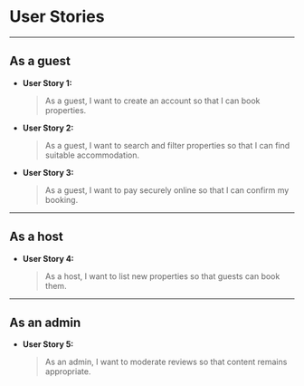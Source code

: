 # User Stories

---

## As a guest

- **User Story 1:**
  > As a guest, I want to create an account so that I can book properties.

- **User Story 2:**
  > As a guest, I want to search and filter properties so that I can find suitable accommodation.

- **User Story 3:**
  > As a guest, I want to pay securely online so that I can confirm my booking.

---

## As a host

- **User Story 4:**
  > As a host, I want to list new properties so that guests can book them.

---

## As an admin

- **User Story 5:**
  > As an admin, I want to moderate reviews so that content remains appropriate.
